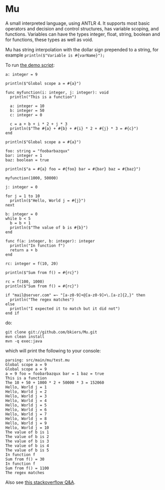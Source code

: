 Mu
==

A small interpreted language, using ANTLR 4. It supports most basic operators
and decision and control structures, has variable scoping, and functions. Variables
can have the types integer, float, string, boolean and for functions, these
types as well as void.

Mu has string interpolation with the dollar sign prepended to a string, for
example `println($"Variable is #{varName}");`

To run [the demo script](https://github.com/bkiers/Mu/blob/master/src/main/mu/test.mu):

```
a: integer = 9

println($"Global scope a = #{a}")

func myfunction(i: integer, j: integer): void
  println("This is a function")

  a: integer = 10
  b: integer = 50
  c: integer = 0

  c = a + b + i * 2 + j * 3
  println($"The #{a} + #{b} + #{i} * 2 + #{j} * 3 = #{c}")
end

println($"Global scope a = #{a}")

foo: string = "foobarbazqux"
bar: integer = 1
baz: boolean = true

println($"a = #{a} foo = #{foo} bar = #{bar} baz = #{baz}")

myfunction(1000, 50000)

j: integer = 0

for j = 1 to 10
  println($"Hello, World j = #{j}")
next

b: integer = 0
while b < 5
  b = b + 1
  println($"The value of b is #{b}")
end

func f(a: integer, b: integer): integer
  println("In function f")
  return a + b
end

rc: integer = f(10, 20)

println($"Sum from f() = #{rc}")

rc = f(100, 1000)
println($"Sum from f() = #{rc}")

if "mail@server.com" =~ "[a-z0-9]+@[a-z0-9]+\.[a-z]{2,}" then
  println("The regex matches")
else
  println("I expected it to match but it did not")
end if
```

do:

```
git clone git://github.com/bkiers/Mu.git
mvn clean install
mvn -q exec:java
```

which will print the following to your console:

```
parsing: src/main/mu/test.mu
Global scope a = 9
Global scope a = 9
a = 9 foo = foobarbazqux bar = 1 baz = true
This is a function
The 10 + 50 + 1000 * 2 + 50000 * 3 = 152060
Hello, World j = 1
Hello, World j = 2
Hello, World j = 3
Hello, World j = 4
Hello, World j = 5
Hello, World j = 6
Hello, World j = 7
Hello, World j = 8
Hello, World j = 9
Hello, World j = 10
The value of b is 1
The value of b is 2
The value of b is 3
The value of b is 4
The value of b is 5
In function f
Sum from f() = 30
In function f
Sum from f() = 1100
The regex matches
```

Also see [this stackoverflow Q&A](http://stackoverflow.com/questions/15610183/if-else-statements-in-antlr-using-listeners).
